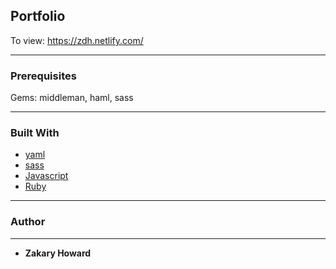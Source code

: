 ## **Portfolio**

To view: https://zdh.netlify.com/

-------

### Prerequisites

Gems: middleman, haml, sass

-------
### Built With

* [yaml](http://yaml.org/)
* [sass](https://sass-lang.com/)
* [Javascript](https://www.javascript.com/)
* [Ruby](https://www.ruby-lang.org/en/)

-------
  
### **Author**
-------
* **Zakary Howard**
